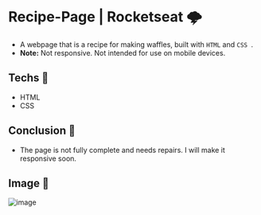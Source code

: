 # Recipe-Page | Rocketseat 🌩️
- A webpage that is a recipe for making waffles, built with ``HTML`` and ``CSS ``. 
- **Note:** Not responsive. Not intended for use on mobile devices.

## Techs 🌱
- HTML 
- CSS

## Conclusion 🧠
- The page is not fully complete and needs repairs. I will make it responsive soon.

## Image 🎩
![image](https://user-images.githubusercontent.com/119816215/210182330-ed2389ad-9c9d-4ec2-bac5-a1ef2a35a709.png)


